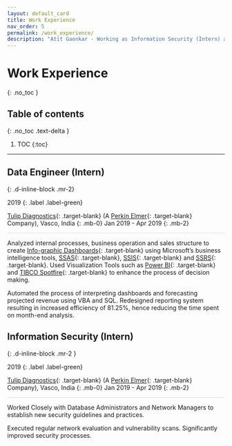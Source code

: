 ```yaml
---
layout: default_card
title: Work Experience
nav_order: 5
permalink: /work_experience/
description: "Atit Gaonkar - Working as Information Security (Intern) and Data Engineer (Intern) honed my Cyber-Security and Data Science skills."
---
```


<style>

.horizontal-rule{
    border-top: 1px solid #DDD;
}

</style>

# Work Experience
{: .no_toc }

## Table of contents
{: .no_toc .text-delta }

1. TOC
{:toc}

---



## Data Engineer (Intern)
{: .d-inline-block .mr-2}

2019
{: .label .label-green}

[Tulip Diagnostics](http://www.tulipgroup.com/){: .target-blank} (A [Perkin Elmer](https://www.perkinelmer.com/){: .target-blank} Company), Vasco, India
{: .mb-0}
Jan 2019 - Apr 2019
{: .mb-2}

<div class="horizontal-rule mb-4"></div>

<!-- [![Tulip Diagnostics][Tulip-Diagnostics-img]{: .img-responsive .logo .d-inline-block .logo-link height="10%" width="10%"}][Tulip-Diagnostics-link]

[Tulip-Diagnostics-img]:  ../../assets/images/tulip.jpg
[Tulip-Diagnostics-link]:  http://www.tulipgroup.com/ "Redirect to - Tulip Diagnostics"  -->

Analyzed internal processes, business operation and sales structure to create [Info-graphic Dashboards](https://en.wikipedia.org/wiki/Dashboard_(business)){: .target-blank} using Microsoft’s business intelligence tools, [SSAS](https://docs.microsoft.com/en-us/analysis-services/analysis-services-overview?view=asallproducts-allversions){: .target-blank}, [SSIS](https://docs.microsoft.com/en-us/sql/integration-services/sql-server-integration-services?view=sql-server-ver15){: .target-blank} and [SSRS](https://docs.microsoft.com/en-us/sql/reporting-services/create-deploy-and-manage-mobile-and-paginated-reports?view=sql-server-ver15){: .target-blank}. Used Visualization Tools such as [Power BI](https://powerbi.microsoft.com/en-us/){: .target-blank} and [TIBCO Spotfire](https://www.tibco.com/products/tibco-spotfire){: .target-blank} to enhance the process of decision making.

Automated the process of interpreting dashboards and forecasting projected revenue using VBA and SQL. Redesigned reporting system resulting in increased efficiency of 81.25%, hence reducing the time spent on month-end analysis. 

## Information Security (Intern)
{: .d-inline-block .mr-2 }

2019
{: .label .label-green}

[Tulip Diagnostics](http://www.tulipgroup.com/){: .target-blank} (A [Perkin Elmer](https://www.perkinelmer.com/){: .target-blank} Company), Vasco, India
{: .mb-0}
Jan 2019 - Apr 2019
{: .mb-2}

<div class="horizontal-rule mb-4"></div>

<!-- [![Tulip Diagnostics][Tulip-Diagnostics-img]{: .img-responsive .logo .d-inline-block .logo-link height="10%" width="10%"}][Tulip-Diagnostics-link]

[Tulip-Diagnostics-img]:  ../../assets/images/tulip.jpg
[Tulip-Diagnostics-link]:  http://www.tulipgroup.com/ "Redirect to - Tulip Diagnostics"  -->

Worked Closely with Database Administrators and Network Managers to establish new security guidelines and practices.

Executed regular network evaluation and vulnerability scans. Significantly improved security processes. 

<script src="https://code.jquery.com/jquery-3.4.1.slim.min.js" integrity="sha384-J6qa4849blE2+poT4WnyKhv5vZF5SrPo0iEjwBvKU7imGFAV0wwj1yYfoRSJoZ+n" crossorigin="anonymous"></script>
<script src="https://cdn.jsdelivr.net/npm/popper.js@1.16.0/dist/umd/popper.min.js" integrity="sha384-Q6E9RHvbIyZFJoft+2mJbHaEWldlvI9IOYy5n3zV9zzTtmI3UksdQRVvoxMfooAo" crossorigin="anonymous"></script>
<script src="https://stackpath.bootstrapcdn.com/bootstrap/4.4.1/js/bootstrap.min.js" integrity="sha384-wfSDF2E50Y2D1uUdj0O3uMBJnjuUD4Ih7YwaYd1iqfktj0Uod8GCExl3Og8ifwB6" crossorigin="anonymous"></script>
<script src="https://unpkg.com/aos@next/dist/aos.js"></script>
<script>
  AOS.init();
  $(window).on('load', function() {
        $(window).scrollTop(0);
        $('.main-content-wrap').scrollTop(0);
        AOS.refresh();
        var $animation_elements = $('.bootstrap-iso');
        var $window = $(window);
        var window_height = $window.height();
        var window_top_position = $window.scrollTop();
        var window_bottom_position = (window_top_position + window_height);
        $('.target-blank').attr('target','blank');
        $('pre').addClass("mb-0");
        $('p > a.no-mb').parent().addClass("mb-0");
        $('a > img').parent().addClass("image-link");
        $('img.logo-link').parent().attr('target','blank');
        $('.main-content-wrap').on('scroll', function() {
            console.log("triggered");
            $.each($animation_elements, function() {
                var $element = $(this);
                var element_height = $element.outerHeight();
                var element_top_position = $element.offset().top;
                var element_bottom_position = (element_top_position + element_height);
                if ((element_bottom_position >= window_top_position) && (element_top_position <= window_bottom_position)) {
                    $element.addClass('aos-animate');
                } else {
                    $element.removeClass('aos-animate');
                }
            });
        });
        $('.main-content-wrap')[0].scrollTop += 1;
        $('.main-content-wrap')[0].scrollTop -= 1;
  });
</script>